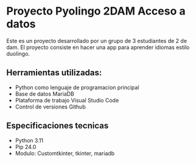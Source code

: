 # Proyecto Pyolingo 2DAM Acceso a datos
Este es un proyecto desarrollado por un grupo de 3 estudiantes de 2 de dam. El proyecto consiste en hacer una app para aprender idiomas estilo duolingo.

## Herramientas utilizadas:
- Python como lenguaje de programacion principal
- Base de datos MariaDB
- Plataforma de trabajo Visual Studio Code
- Control de versiones Github

## Especificaciones tecnicas
- Python 3.11
- Pip 24.0
- Modulo: Customtkinter, tkinter, mariadb
